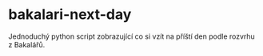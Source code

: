 # bakalari-next-day
Jednoduchý python script zobrazující co si vzít na příští den podle rozvrhu z Bakalářů.
